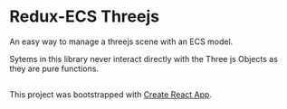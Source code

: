 # Redux-ECS Threejs

An easy way to manage a threejs scene with an ECS model.

Sytems in this library never interact directly with the Three js Objects as they are pure functions.

##

This project was bootstrapped with [Create React App](https://github.com/facebook/create-react-app).
